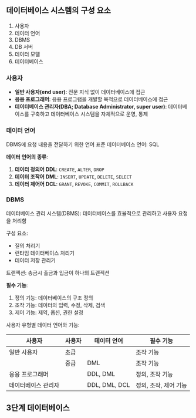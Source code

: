 ## 데이터베이스 시스템의 구성 요소
1. 사용자
2. 데이터 언어
3. DBMS
4. DB 서버
5. 데이터 모델
6. 데이터베이스

### 사용자
- **일반 사용자(end user)**: 전문 지식 없이 데이터베이스에 접근
- **응용 프로그래머**: 응용 프로그램을 개발할 목적으로 데이터베이스에 접근
- **데이터베이스 관리자(DBA; Database Administrator, super user)**: 데이터베이스를 구축하고 데이터베이스 시스템을 자체적으로 운영, 통제

### 데이터 언어
DBMS에 요청 내용을 전달하기 위한 언어
표준 데이터베이스 언어: SQL

**데이터 언어의 종류**:
1. **데이터 정의어 DDL**: `CREATE`, `ALTER`, `DROP`
2. **데이터 조작어 DML**: `INSERT`, `UPDATE`, `DELETE`, `SELECT`
3. **데이터 제어어 DCL**: `GRANT`, `REVOKE`, `COMMIT`, `ROLLBACK`

### DBMS
데이터베이스 관리 시스템(DBMS): 데이터베이스를 효율적으로 관리하고 사용자 요청을 처리함

구성 요소:
- 질의 처리기
- 런타임 데이터베이스 처리기
- 데이터 저장 관리기

트랜젝션: 송금시 출금과 입금이 하나의 트랜젝션

**필수 기능**:
1. 정의 기능: 데이터베이스의 구조 정의
2. 조작 기능: 데이터의 입력, 수정, 삭제, 검색
3. 제어 기능: 제약, 옵션, 권한 설정

사용자 유형별 데이터 언어와 기능:

|사용자|사용자|데이터 언어|필수 기능|
|---|---|---|---|
|일반 사용자|초급||조작 기능|
||중급|DML|조작 기능|
|응용 프로그래머||DDL, DML|정의, 조작 기능|
|데이터베이스 관리자||DDL, DML, DCL|정의, 조작, 제어 기능|

## 3단계 데이터베이스
